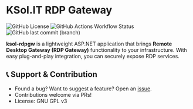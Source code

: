 # KSol.IT RDP Gateway
![GitHub License](https://img.shields.io/github/license/mkenfenheuer/ksol-rdpgw)
 ![GitHub Actions Workflow Status](https://img.shields.io/github/actions/workflow/status/mkenfenheuer/ksol-rdpgw/docker-publish.yml) ![GitHub last commit (branch)](https://img.shields.io/github/last-commit/mkenfenheuer/ksol-rdpgw/main)

**ksol-rdpgw** is a lightweight ASP.NET application that brings **Remote Desktop Gateway (RDP Gateway)** functionality to your infrastructure. With easy plug-and-play integration, you can securely expose RDP services.

## 📞 Support & Contribution

- Found a bug? Want to suggest a feature? Open an [issue](https://github.com/mKenfenheuer/ksol-rdpgw/issues).
- Contributions welcome via PRs!
- License: GNU GPL v3
